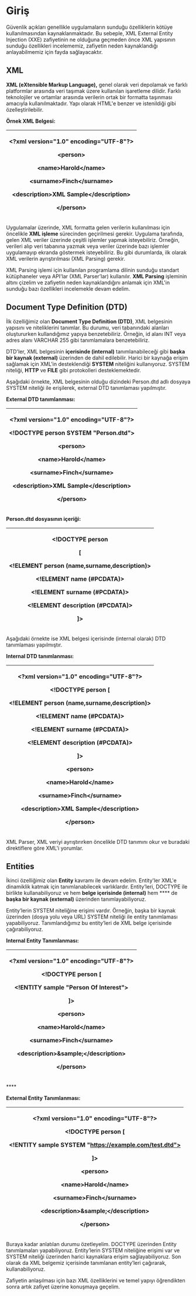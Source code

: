 # Giriş

Güvenlik açıkları genellikle uygulamaların sunduğu özelliklerin kötüye kullanılmasından kaynaklanmaktadır. Bu sebeple, XML External Entity Injection (XXE) zafiyetinin ne olduğuna geçmeden önce XML yapısının sunduğu özellikleri incelememiz, zafiyetin neden kaynaklandığı anlayabilmemiz için fayda sağlayacaktır.

## XML

**XML (eXtensible Markup Language),** genel olarak veri depolamak ve farklı platformlar arasında veri taşımak üzere kullanılan işaretleme dilidir. Farklı teknolojiler ve ortamlar arasında verilerin ortak bir formatta taşınması amacıyla kullanılmaktadır. Yapı olarak HTML'e benzer ve istenildiği gibi özelleştirilebilir.

**Örnek XML Belgesi:**

| <p><strong>&#x3C;?xml version="1.0" encoding="UTF-8"?></strong></p><p><strong>&#x3C;person></strong></p><p>  <strong>&#x3C;name>Harold&#x3C;/name></strong></p><p>  <strong>&#x3C;surname>Finch&#x3C;/surname></strong></p><p>  <strong>&#x3C;description>XML Sample&#x3C;/description></strong></p><p><strong>&#x3C;/person></strong></p> |
| ------------------------------------------------------------------------------------------------------------------------------------------------------------------------------------------------------------------------------------------------------------------------------------------------------------------------------------------ |

Uygulamalar üzerinde, XML formatta gelen verilerin kullanılması için öncelikle **XML işleme** sürecinden geçirilmesi gerekir. Uygulama tarafında, gelen XML veriler üzerinde çeşitli işlemler yapmak isteyebiliriz. Örneğin, verileri alıp veri tabanına yazmak veya veriler üzerinde bazı işlemler uygulamayıp ekranda göstermek isteyebiliriz. Bu gibi durumlarda, ilk olarak XML verilerin ayrıştırılması (XML Parsing) gerekir.

XML Parsing işlemi için kullanılan programlama dilinin sunduğu standart kütüphaneler veya API'lar (XML Parser’lar) kullanılır. **XML Parsing** işleminin altını çizelim ve zafiyetin neden kaynaklandığını anlamak için XML'in sunduğu bazı özellikleri incelemekle devam edelim.

## Document Type Definition (DTD)

İlk özelliğimiz olan **Document Type Definition (DTD)**, XML belgesinin yapısını ve niteliklerini tanımlar. Bu durumu, veri tabanındaki alanları oluştururken kullandığımız yapıya benzetebiliriz. Örneğin, id alanı INT veya adres alanı VARCHAR 255 gibi tanımlamalara benzetebiliriz.

DTD'ler, XML belgesinin **içerisinde (internal)** tanımlanabileceği gibi **başka bir kaynak (external)** üzerinden de dahil edilebilir. Harici bir kaynağa erişim sağlamak için XML'in desteklendiği **SYSTEM** niteliğini kullanıyoruz. SYSTEM niteliği, **HTTP** ve **FILE** gibi protokolleri desteklemektedir.

Aşağıdaki örnekte, XML belgesinin olduğu dizindeki Person.dtd adlı dosyaya SYSTEM niteliği ile erişilerek, external DTD tanımlaması yapılmıştır.&#x20;

**External DTD tanımlanması:**

| <p><strong>&#x3C;?xml version="1.0" encoding="UTF-8"?></strong></p><p><strong>&#x3C;!DOCTYPE person SYSTEM "Person.dtd"></strong></p><p><strong>&#x3C;person></strong></p><p>  <strong>&#x3C;name>Harold&#x3C;/name></strong></p><p>  <strong>&#x3C;surname>Finch&#x3C;/surname></strong></p><p>  <strong>&#x3C;description>XML Sample&#x3C;/description></strong></p><p><strong>&#x3C;/person></strong></p> |
| ------------------------------------------------------------------------------------------------------------------------------------------------------------------------------------------------------------------------------------------------------------------------------------------------------------------------------------------------------------------------------------------------------------ |

**Person.dtd dosyasının içeriği:**

| <p><strong>&#x3C;!DOCTYPE person</strong></p><p><strong>[</strong></p><p><strong>&#x3C;!ELEMENT person (name,surname,description)></strong></p><p><strong>&#x3C;!ELEMENT name (#PCDATA)></strong></p><p><strong>&#x3C;!ELEMENT surname (#PCDATA)></strong></p><p><strong>&#x3C;!ELEMENT description (#PCDATA)></strong></p><p><strong>]></strong></p> |
| ----------------------------------------------------------------------------------------------------------------------------------------------------------------------------------------------------------------------------------------------------------------------------------------------------------------------------------------------------- |

Aşağıdaki örnekte ise XML belgesi içerisinde (internal olarak) DTD tanımlaması yapılmıştır.

**Internal DTD tanımlanması:**

| <p><strong>&#x3C;?xml version="1.0" encoding="UTF-8"?></strong></p><p><strong>&#x3C;!DOCTYPE person [</strong></p><p><strong>&#x3C;!ELEMENT person (name,surname,description)></strong></p><p><strong>&#x3C;!ELEMENT name (#PCDATA)></strong></p><p><strong>&#x3C;!ELEMENT surname (#PCDATA)></strong></p><p><strong>&#x3C;!ELEMENT description (#PCDATA)></strong></p><p><strong>]></strong></p><p><strong>&#x3C;person></strong></p><p>  <strong>&#x3C;name>Harold&#x3C;/name></strong></p><p>  <strong>&#x3C;surname>Finch&#x3C;/surname></strong></p><p>  <strong>&#x3C;description>XML Sample&#x3C;/description></strong></p><p><strong>&#x3C;/person></strong></p> |
| ------------------------------------------------------------------------------------------------------------------------------------------------------------------------------------------------------------------------------------------------------------------------------------------------------------------------------------------------------------------------------------------------------------------------------------------------------------------------------------------------------------------------------------------------------------------------------------------------------------------------------------------------------------------------ |

XML Parser, XML veriyi ayrıştırırken öncelikle DTD tanımını okur ve buradaki direktiflere göre XML'i yorumlar.

## Entities

İkinci özelliğimiz olan **Entity** kavramı ile devam edelim. Entity'ler XML'e dinamiklik katmak için tanımlanabilecek varlıklardır. Entity’leri, DOCTYPE ile birlikte kullanabiliyoruz ve hem **belge içerisinde (internal)** hem **** de **başka bir kaynak (external)** üzerinden tanımlayabiliyoruz.

Entity’lerin SYSTEM niteliğine erişimi vardır. Örneğin, başka bir kaynak üzerinden (dosya yolu veya URL) SYSTEM niteliği ile entity tanımlaması yapabiliyoruz. Tanımlandığımız bu entity’leri de XML belge içerisinde çağırabiliyoruz.

&#x20;

**Internal Entity Tanımlanması:**

| <p><strong>&#x3C;?xml version="1.0" encoding="UTF-8"?></strong></p><p><strong>&#x3C;!DOCTYPE person [</strong></p><p><strong>&#x3C;!ENTITY sample "Person Of Interest"></strong></p><p><strong>]></strong></p><p><strong>&#x3C;person></strong></p><p>  <strong>&#x3C;name>Harold&#x3C;/name></strong></p><p>  <strong>&#x3C;surname>Finch&#x3C;/surname></strong></p><p>  <strong>&#x3C;description>&#x26;sample;&#x3C;/description></strong></p><p><strong>&#x3C;/person></strong></p> |
| ---------------------------------------------------------------------------------------------------------------------------------------------------------------------------------------------------------------------------------------------------------------------------------------------------------------------------------------------------------------------------------------------------------------------------------------------------------------------------------------- |

&#x20;****&#x20;

**External Entity Tanımlanması:**

| <p><strong>&#x3C;?xml version="1.0" encoding="UTF-8"?></strong></p><p><strong>&#x3C;!DOCTYPE person [</strong></p><p><strong>&#x3C;!ENTITY sample SYSTEM "https://example.com/test.dtd"></strong></p><p><strong>]></strong></p><p><strong>&#x3C;person></strong></p><p>  <strong>&#x3C;name>Harold&#x3C;/name></strong></p><p>  <strong>&#x3C;surname>Finch&#x3C;/surname></strong></p><p>  <strong>&#x3C;description>&#x26;sample;&#x3C;/description></strong></p><p><strong>&#x3C;/person></strong></p> |
| --------------------------------------------------------------------------------------------------------------------------------------------------------------------------------------------------------------------------------------------------------------------------------------------------------------------------------------------------------------------------------------------------------------------------------------------------------------------------------------------------------- |

&#x20;

Buraya kadar anlatılan durumu özetleyelim. DOCTYPE üzerinden Entity tanımlamaları yapabiliyoruz. Entity’lerin SYSTEM niteliğine erişimi var ve SYSTEM niteliği üzerinden harici kaynaklara erişim sağlayabiliyoruz. Son olarak da XML belgemiz içerisinde tanımlanan entity’leri çağırarak, kullanabiliyoruz.

&#x20;

Zafiyetin anlaşılması için bazı XML özelliklerini ve temel yapıyı öğrendikten sonra artık zafiyet üzerine konuşmaya geçelim.
